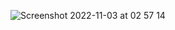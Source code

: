 ![Screenshot 2022-11-03 at 02 57 14](https://user-images.githubusercontent.com/95782145/199628923-57988082-0e34-4366-b83e-2a7dabd4e18f.png)
